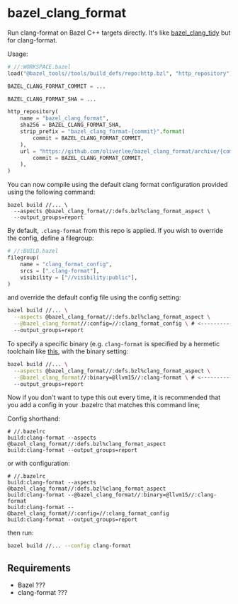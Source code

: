 # bazel_clang_format

Run clang-format on Bazel C++ targets directly. It's like
[bazel_clang_tidy](https://github.com/erenon/bazel_clang_tidy) but for
clang-format.

Usage:

```py
# //:WORKSPACE.bazel
load("@bazel_tools//tools/build_defs/repo:http.bzl", "http_repository")

BAZEL_CLANG_FORMAT_COMMIT = ...

BAZEL_CLANG_FORMAT_SHA = ...

http_repository(
    name = "bazel_clang_format",
    sha256 = BAZEL_CLANG_FORMAT_SHA,
    strip_prefix = "bazel_clang_format-{commit}".format(
        commit = BAZEL_CLANG_FORMAT_COMMIT,
    ),
    url = "https://github.com/oliverlee/bazel_clang_format/archive/{commit}.tar.gz".format(
        commit = BAZEL_CLANG_FORMAT_COMMIT,
    ),
)
```

You can now compile using the default clang format configuration provided using
the following command:

```
bazel build //... \
  --aspects @bazel_clang_format//:defs.bzl%clang_format_aspect \
  --output_groups=report
```

By default, `.clang-format` from this repo is applied. If you wish to override
the config, define a filegroup:

```py
# //:BUILD.bazel
filegroup(
    name = "clang_format_config",
    srcs = [".clang-format"],
    visibility = ["//visibility:public"],
)
```

and override the default config file using the config setting:

```sh
bazel build //... \
  --aspects @bazel_clang_format//:defs.bzl%clang_format_aspect \
  --@bazel_clang_format//:config=//:clang_format_config \ # <-----------
  --output_groups=report
```

To specify a specific binary (e.g. `clang-format` is specified by a hermetic
toolchain like [this](https://github.com/grailbio/bazel-toolchain), with the
binary setting:

```sh
bazel build //... \
  --aspects @bazel_clang_format//:defs.bzl%clang_format_aspect \
  --@bazel_clang_format//:binary=@llvm15//:clang-format \ # <-----------
  --output_groups=report
```

Now if you don't want to type this out every time, it is recommended that you
add a config in your .bazelrc that matches this command line;

Config shorthand:

```
# //.bazelrc
build:clang-format --aspects @bazel_clang_format//:defs.bzl%clang_format_aspect
build:clang-format --output_groups=report
```
or with configuration:

```
# //.bazelrc
build:clang-format --aspects @bazel_clang_format//:defs.bzl%clang_format_aspect
build:clang-format --@bazel_clang_format//:binary=@llvm15//:clang-format
build:clang-format --@bazel_clang_format//:config=//:clang_format_config
build:clang-format --output_groups=report
```

then run:

```sh
bazel build //... --config clang-format
```

## Requirements

- Bazel ???
- clang-format ???

